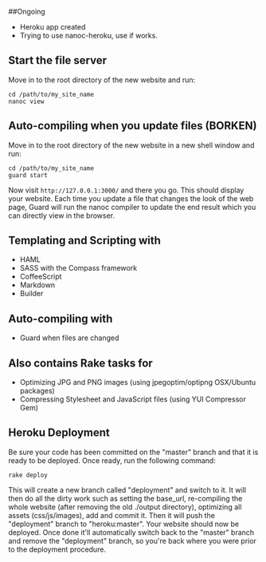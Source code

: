 ##Ongoing

 - Heroku app created
 - Trying to use nanoc-heroku, use if works.

## Start the file server

Move in to the root directory of the new website and run:

    cd /path/to/my_site_name
    nanoc view

## Auto-compiling when you update files (BORKEN)

Move in to the root directory of the new website in a new shell window and run:

    cd /path/to/my_site_name
    guard start

Now visit `http://127.0.0.1:3000/` and there you go. This should display your website. Each time you update a file that changes the look of the web page, Guard will run the nanoc compiler to update the end result which you can directly view in the browser.

## Templating and Scripting with

* HAML
* SASS with the Compass framework
* CoffeeScript
* Markdown
* Builder

## Auto-compiling with

* Guard when files are changed

## Also contains Rake tasks for

* Optimizing JPG and PNG images (using jpegoptim/optipng OSX/Ubuntu packages)
* Compressing Stylesheet and JavaScript files (using YUI Compressor Gem)

## Heroku Deployment

Be sure your code has been committed on the "master" branch and that it is ready to be deployed. Once ready, run the following command:

    rake deploy

This will create a new branch called "deployment" and switch to it. It will then do all the dirty work such as setting the base_url, re-compiling the whole website (after removing the old ./output directory), optimizing all assets (css/js/images), add and commit it. Then it will push the "deployment" branch to "heroku:master". Your website should now be deployed. Once done it'll automatically switch back to the "master" branch and remove the "deployment" branch, so you're back where you were prior to the deployment procedure.
